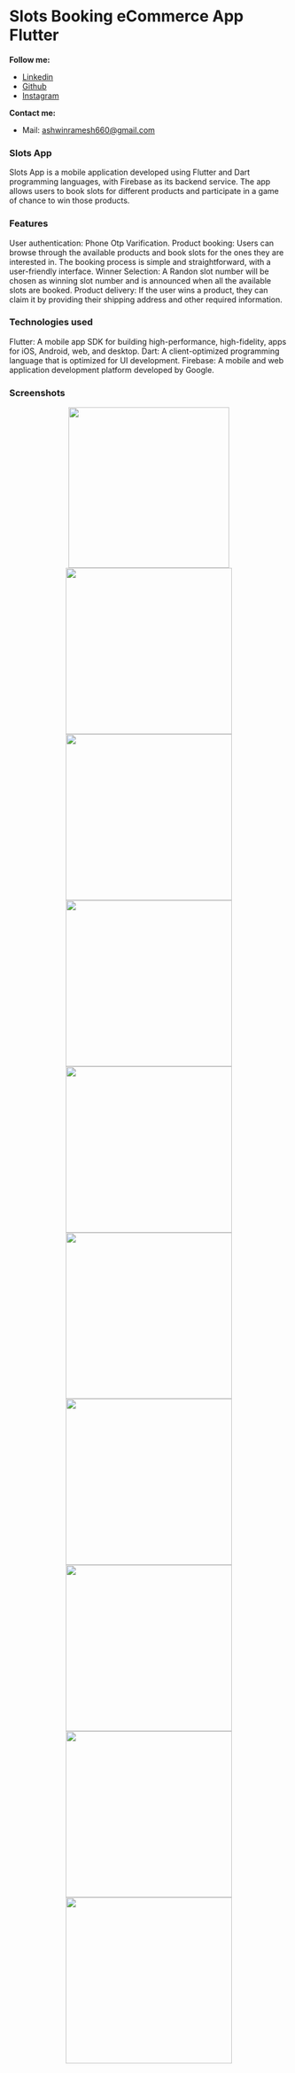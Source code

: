 # Slots Booking eCommerce App Flutter
 
**Follow me:**

- [Linkedin](https://www.linkedin.com/in/ashwin-ramesh-094388244/)
- [Github](https://www.github.com/ashwin066/)
- [Instagram](https://www.instagram.com/ashwin_r66/)

**Contact me:**

- Mail: <a href="ashwinramesh660@gmail.com">ashwinramesh660@gmail.com</a>
 
 
<h3>Slots App</h3>
Slots App is a mobile application developed using Flutter and Dart programming languages, with Firebase as its backend service. The app allows users to book slots for different products and participate in a game of chance to win those products.

<h3>Features</h3>
User authentication: Phone Otp Varification.
Product booking: Users can browse through the available products and book slots for the ones they are interested in. The booking process is simple and straightforward, with a user-friendly interface.
Winner Selection: A Randon slot number will be chosen as winning slot number and is announced when all the available slots are booked. 
Product delivery: If the user wins a product, they can claim it by providing their shipping address and other required information. 

<h3>Technologies used</h3>
Flutter: A mobile app SDK for building high-performance, high-fidelity, apps for iOS, Android, web, and desktop.
Dart: A client-optimized programming language that is optimized for UI development.
Firebase: A mobile and web application development platform developed by Google.

### Screenshots
 
<p align="center">
  <img src="https://user-images.githubusercontent.com/93830211/230704842-d4a64bc4-c38e-491f-ace2-c2d004106835.jpg" width="290"> 
  <img src="https://user-images.githubusercontent.com/93830211/230704845-1d9ce9cc-1940-4692-ba83-3efe85aac8b0.jpg" width="300">
  <br/>
  <img src="https://user-images.githubusercontent.com/93830211/230704859-e401577b-2778-462b-88e5-783730fff8d6.jpg" width="300">
  <img src="https://user-images.githubusercontent.com/93830211/230704825-f024b23b-df65-46ec-87e8-068ad297e705.jpg" width="300">
  <br/>
  <img src="https://user-images.githubusercontent.com/93830211/230704831-55bee0ba-67de-433f-b475-0147f972d27e.jpg" width="300">
  <img src="https://user-images.githubusercontent.com/93830211/230704833-4b717310-4822-4732-b92b-b5143210d3a2.jpg" width="300">
  <br/>
  <img src="https://user-images.githubusercontent.com/93830211/230704837-8402666a-ec1b-4491-bf05-79423674993b.jpg" width="300">
  <img src="https://user-images.githubusercontent.com/93830211/230704846-dd1ff99a-f4be-43e1-9d6f-c0c17829bf3f.jpg" width="300">
  <br/>
  <img src="https://user-images.githubusercontent.com/93830211/230704853-6941f3ca-c9d2-4fa2-ae98-241942369095.jpg" width="300">
  <img src="https://user-images.githubusercontent.com/93830211/230704855-21556452-159e-4a3d-bbee-65766647a53c.jpg" width="300">
  <br/>
</p>
